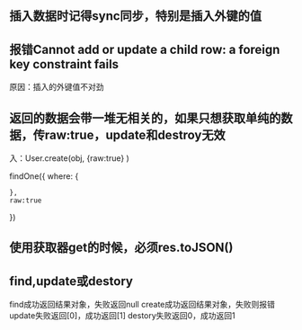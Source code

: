 ## 插入数据时记得sync同步，特别是插入外键的值

## 报错Cannot add or update a child row: a foreign key constraint fails
原因：插入的外键值不对劲

## 返回的数据会带一堆无相关的，如果只想获取单纯的数据，传raw:true，update和destroy无效
入：User.create(obj, {raw:true} )

findOne({
    where: {

    },
    raw:true
})
## 使用获取器get的时候，必须res.toJSON()

## find,update或destory
find成功返回结果对象，失败返回null
create成功返回结果对象，失败则报错
update失败返回[0]，成功返回[1]
destory失败返回0，成功返回1

